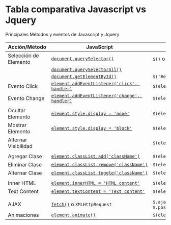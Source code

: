 # Tabla comparativa Javascript vs Jquery

Principales Métodos y eventos de Javascript y Jquery

| Acción/Método         | JavaScript                                                                              | jQuery                                           |
| --------------------- | --------------------------------------------------------------------------------------- | ------------------------------------------------ |
| Selección de Elemento | [`document.querySelector()` ](https://developer.mozilla.org/en-US/docs/Web/API/Document/querySelector)                                                             | `$()` o `jQuery()`                               |
|                       | [`document.querySelectorAll()`](https://developer.mozilla.org/en-US/docs/Web/API/Document/querySelectorAll)                                                           |                                                  |
|                       | [`document.getElementById()`](https://developer.mozilla.org/en-US/docs/Web/API/Document/getElementById)                                                             | `$('#elementId')`                                |
| Evento Click          | [`element.addEventListener('click', handler)`](https://developer.mozilla.org/en-US/docs/Web/API/EventTarget/addEventListener)                                            | `$(element).click(handler)`                      |
| Evento Change         | [`element.addEventListener('change', handler)`](https://developer.mozilla.org/en-US/docs/Web/API/EventTarget/addEventListener)                                           | `$(element).change(handler)`                     |
|                       |                                                                                         |                                                  |
| Ocultar Elemento      | [`element.style.display = 'none'`](https://www.w3schools.com/jsref/prop_html_style.asp)                                                        | `$(element).hide()`                              |
| Mostrar Elemento      | [`element.style.display = 'block'`](https://www.w3schools.com/jsref/prop_html_style.asp)                                                       | `$(element).show()`                              |
| Alternar Visibilidad  |                                                                                         | `$(element).toggle()`                            |
|                       |                                                                                         |                                                  |
| Agregar Clase         | [`element.classList.add('className')` ](https://developer.mozilla.org/es/docs/Web/API/Element/classList)                                                   | `$(element).addClass('className')`               |
| Eliminar Clase        | [`element.classList.remove('className')`](https://developer.mozilla.org/es/docs/Web/API/Element/classList)                                                 | `$(element).removeClass('className')`            |
| Alternar Clase        | [`element.classList.toggle('className')`](https://developer.mozilla.org/es/docs/Web/API/Element/classList)                                                 | `$(element).toggleClass('className')`            |
|                       |                                                                                         |                                                  |
| Inner HTML            | [`element.innerHTML = 'HTML content'`](https://developer.mozilla.org/es/docs/Web/API/Element/innerHTML)                                                    | `$(element).html('HTML content')`                |
| Text Content          | [`element.textContent = 'Text content'`](https://developer.mozilla.org/es/docs/Web/API/Node/textContent)                                                  | `$(element).text('Text content')`                |
|                       |                                                                                         |                                                  |
| AJAX                  | [`fetch()`](https://developer.mozilla.org/es/docs/Web/API/Fetch_API) o `XMLHttpRequest`                                                            | `$.ajax()` o métodos como `$.get()` o `$.post()` |
| Animaciones           | [`element.animate()`](https://developer.mozilla.org/en-US/docs/Web/API/Element/animate) | `$(element).animate()`                           |
